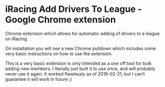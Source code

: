 # iRacing Add Drivers To League - Google Chrome extension
Chrome extension which allows for automatic adding of drivers to a league on iRacing.

On installation you will see a new Chrome pulldown which includes some very basic instructions on how to use the extension.

This is a very basic extension is only intended as a one off tool for bulk adding new members. I literally just built it to use once, and will probably never use it again. It worked flawlessly as of 2018-02-21, but I can't guarantee it will work in future ;)
